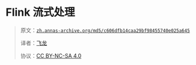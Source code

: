 # Flink 流式处理

> 原文：[`zh.annas-archive.org/md5/c606dfb14caa29bf98455740e025a645`](https://zh.annas-archive.org/md5/c606dfb14caa29bf98455740e025a645)
> 
> 译者：[飞龙](https://github.com/wizardforcel)
> 
> 协议：[CC BY-NC-SA 4.0](http://creativecommons.org/licenses/by-nc-sa/4.0/)